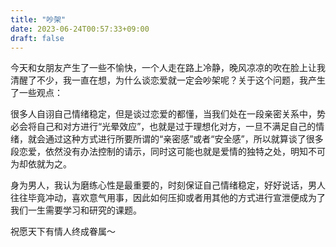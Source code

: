 ```yaml
---
title: "吵架"
date: 2023-06-24T00:57:33+09:00
draft: false
---
```


今天和女朋友产生了一些不愉快，一个人走在路上冷静，晚风凉凉的吹在脸上让我清醒了不少，我一直在想，为什么谈恋爱就一定会吵架呢？关于这个问题，我产生了一些观点：

很多人自诩自己情绪稳定，但是谈过恋爱的都懂，当我们处在一段亲密关系中，势必会将自己和对方进行“光晕效应”，也就是过于理想化对方，一旦不满足自己的情绪，就会通过这种方式进行所要所谓的“亲密感”或者“安全感”，所以就算谈了很多段恋爱，依然没有办法控制的请示，同时这可能也就是爱情的独特之处，明知不可为却依就为之。

身为男人，我认为磨练心性是最重要的，时刻保证自己情绪稳定，好好说话，男人往往毕竟冲动，喜欢意气用事，因此如何压抑或者用其他的方式进行宣泄便成为了我们一生需要学习和研究的课题。

祝愿天下有情人终成眷属～